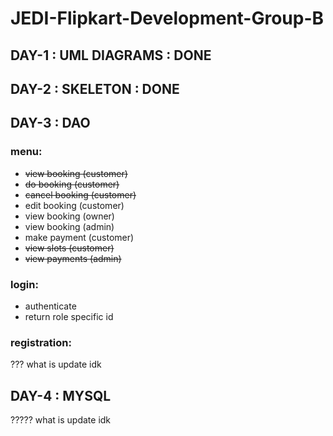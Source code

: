 # JEDI-Flipkart-Development-Group-B

## DAY-1 : UML DIAGRAMS : DONE

## DAY-2 : SKELETON : DONE

## DAY-3 : DAO

### menu:
- ~~view booking (customer)~~
- ~~do booking (customer)~~
- ~~cancel booking (customer)~~
- edit booking (customer)
- view booking (owner)
- view booking (admin)
- make payment (customer)
- ~~view slots (customer)~~
- ~~view payments (admin)~~

### login:
- authenticate
- return role specific id

### registration:
??? what is update idk

## DAY-4 : MYSQL

????? what is update idk